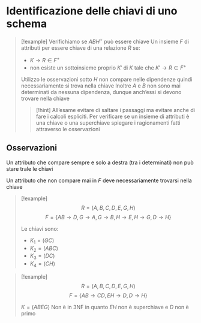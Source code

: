 # Identificazione delle chiavi di uno schema
>[!example]
>Verifichiamo se $ABH^+$ può essere chiave
>Un insieme $F$ di attributi per essere chiave di una relazione $R$ se:
>- $K\to R \in F^+$
>- non esiste un sottoinsieme proprio $K'$ di $K$ tale che $K'\to R\in F^+$
>
>Utilizzo le osservazioni sotto
>$H$ non compare nelle dipendenze quindi necessariamente si trova nella chiave
>Inoltre $A$ e $B$ non sono mai determinati da nessuna dipendenza, dunque anch’essi si devono trovare nella chiave
>
>>[!hint]
>>All’esame evitare di saltare i passaggi ma evitare anche di fare i calcoli espliciti. Per verificare se un insieme di attributi è una chiave o una superchiave spiegare i ragionamenti fatti attraverso le osservazioni

## Osservazioni


Un attributo che compare sempre e solo a destra (tra i determinati) non può stare trale le chiavi

Un attributo che non compare mai in $F$ deve necessariamente trovarsi nella chiave


>[!example]
>$$R=(A,B,C,D,E,G,H)$$
>$$F=\{AB\to D, G\to A, G\to B, H\to E,H\to G,D\to H\}$$
>
>Le chiavi sono:
>- $K_{1}=(GC)$
>- $K_{2}=(ABC)$
>- $K_{3}=(DC)$
>- $K_{4}=(CH)$

>[!example]
>$$R=(A,B,C,D,E,G,H)$$
>$$F=\{AB\to CD, EH\to D, D\to H\}$$
>
>$K=(ABEG)$
>Non è in 3NF in quanto $EH$ non è superchiave e $D$ non è primo


